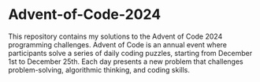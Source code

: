 # Advent-of-Code-2024

This repository contains my solutions to the Advent of Code 2024 programming challenges. Advent of Code is an annual event where participants solve a series of daily coding puzzles, starting from December 1st to December 25th. Each day presents a new problem that challenges problem-solving, algorithmic thinking, and coding skills.
